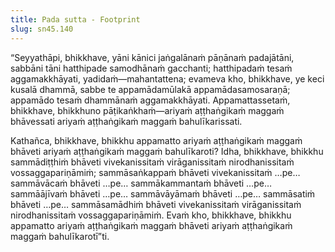 ```yaml
---
title: Pada sutta - Footprint
slug: sn45.140
---
```


“Seyyathāpi, bhikkhave, yāni kānici jaṅgalānaṁ pāṇānaṁ padajātāni, sabbāni tāni hatthipade samodhānaṁ gacchanti; hatthipadaṁ tesaṁ aggamakkhāyati, yadidaṁ—mahantattena; evameva kho, bhikkhave, ye keci kusalā dhammā, sabbe te appamādamūlakā appamādasamosaraṇā; appamādo tesaṁ dhammānaṁ aggamakkhāyati. Appamattassetaṁ, bhikkhave, bhikkhuno pāṭikaṅkhaṁ—ariyaṁ aṭṭhaṅgikaṁ maggaṁ bhāvessati ariyaṁ aṭṭhaṅgikaṁ maggaṁ bahulīkarissati.

Kathañca, bhikkhave, bhikkhu appamatto ariyaṁ aṭṭhaṅgikaṁ maggaṁ bhāveti ariyaṁ aṭṭhaṅgikaṁ maggaṁ bahulīkaroti? Idha, bhikkhave, bhikkhu sammādiṭṭhiṁ bhāveti vivekanissitaṁ virāganissitaṁ nirodhanissitaṁ vossaggapariṇāmiṁ; sammāsaṅkappaṁ bhāveti vivekanissitaṁ …pe… sammāvācaṁ bhāveti …pe… sammākammantaṁ bhāveti …pe… sammāājīvaṁ bhāveti …pe… sammāvāyāmaṁ bhāveti …pe… sammāsatiṁ bhāveti …pe… sammāsamādhiṁ bhāveti vivekanissitaṁ virāganissitaṁ nirodhanissitaṁ vossaggapariṇāmiṁ. Evaṁ kho, bhikkhave, bhikkhu appamatto ariyaṁ aṭṭhaṅgikaṁ maggaṁ bhāveti ariyaṁ aṭṭhaṅgikaṁ maggaṁ bahulīkarotī”ti.
